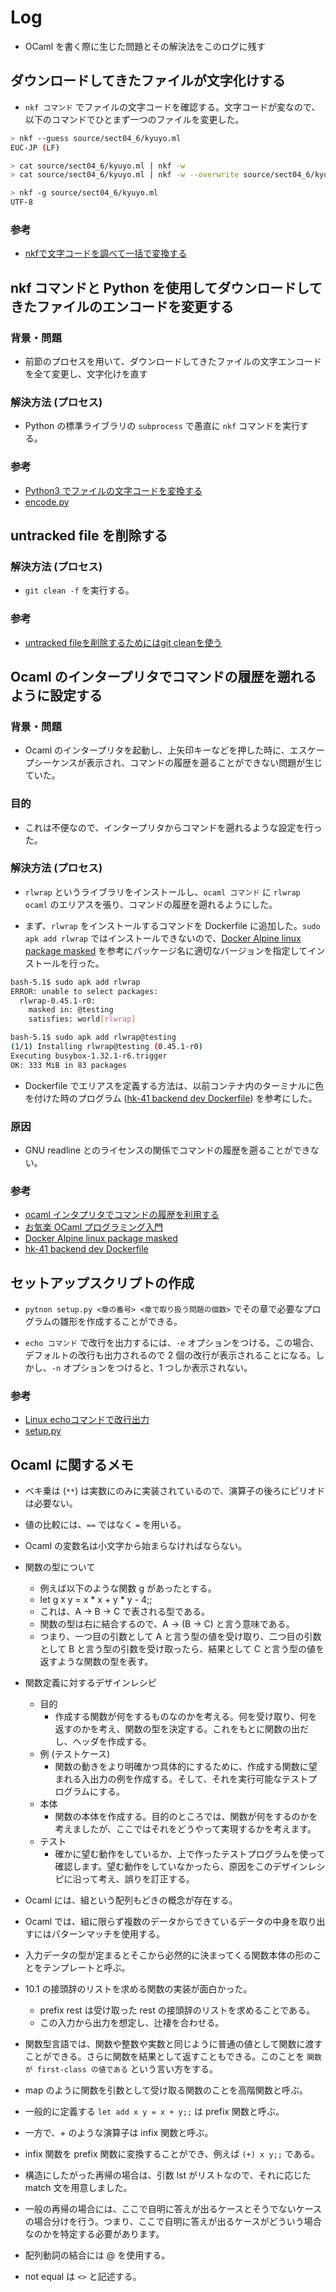 # Log

- OCaml を書く際に生じた問題とその解決法をこのログに残す

## ダウンロードしてきたファイルが文字化けする

- `nkf コマンド` でファイルの文字コードを確認する。文字コードが変なので、以下のコマンドでひとまず一つのファイルを変更した。

```bash
> nkf --guess source/sect04_6/kyuyo.ml 
EUC-JP (LF)

> cat source/sect04_6/kyuyo.ml | nkf -w
> cat source/sect04_6/kyuyo.ml | nkf -w --overwrite source/sect04_6/kyuyo.ml

> nkf -g source/sect04_6/kyuyo.ml 
UTF-8
```

### 参考

- [nkfで文字コードを調べて一括で変換する](https://uuutee.net/shell/convert-encoding-with-nkf/)

## nkf コマンドと Python を使用してダウンロードしてきたファイルのエンコードを変更する

### 背景・問題

- 前節のプロセスを用いて、ダウンロードしてきたファイルの文字エンコードを全て変更し、文字化けを直す

### 解決方法 (プロセス)

- Python の標準ライブラリの `subprocess` で愚直に `nkf` コマンドを実行する。

### 参考

- [Python3 でファイルの文字コードを変換する](https://qiita.com/nskydiving/items/c900c27042bcd11517ee)
- [encode.py](https://github.com/dilmnqvovpnmlib/ProgrammingBasics/blob/main/log/encode.py)

## untracked file を削除する

### 解決方法 (プロセス)

- `git clean -f` を実行する。

### 参考

- [untracked fileを削除するためにはgit cleanを使う](https://qiita.com/tmyn470/items/c8359e4ec92d1f462bdf#git-clean)

## Ocaml のインタープリタでコマンドの履歴を遡れるように設定する

### 背景・問題

- Ocaml のインタープリタを起動し、上矢印キーなどを押した時に、エスケープシーケンスが表示され、コマンドの履歴を遡ることができない問題が生じていた。

### 目的

- これは不便なので、インタープリタからコマンドを遡れるような設定を行った。

### 解決方法 (プロセス)

- `rlwrap` というライブラリをインストールし、`ocaml コマンド` に `rlwrap ocaml` のエリアスを張り、コマンドの履歴を遡れるようにした。

- まず、`rlwrap` をインストールするコマンドを Dockerfile に追加した。`sudo apk add rlwrap` ではインストールできないので、[Docker Alpine linux package masked](https://stackoverflow.com/questions/40246688/docker-alpine-linux-package-masked) を参考にパッケージ名に適切なバージョンを指定してインストールを行った。

```bash
bash-5.1$ sudo apk add rlwrap
ERROR: unable to select packages:
  rlwrap-0.45.1-r0:
    masked in: @testing
    satisfies: world[rlwrap]

bash-5.1$ sudo apk add rlwrap@testing
(1/1) Installing rlwrap@testing (0.45.1-r0)
Executing busybox-1.32.1-r6.trigger
OK: 333 MiB in 83 packages
```

- Dockerfile でエリアスを定義する方法は、以前コンテナ内のターミナルに色を付けた時のプログラム ([hk-41 backend dev Dockerfile](https://github.com/dilmnqvovpnmlib/hk-41/blob/045dbd2e36d4500795e03f172b011b40ef32fe54/backend/docker/dev/Dockerfile#L31)) を参考にした。

### 原因

- GNU readline とのライセンスの関係でコマンドの履歴を遡ることができない。

### 参考

- [ocaml インタプリタでコマンドの履歴を利用する](https://inohiro.hatenablog.com/entry/20111025/1319517953)
- [お気楽 OCaml プログラミング入門](http://www.nct9.ne.jp/m_hiroi/func/ocaml01.html)
- [Docker Alpine linux package masked](https://stackoverflow.com/questions/40246688/docker-alpine-linux-package-masked)
- [hk-41 backend dev Dockerfile](https://github.com/dilmnqvovpnmlib/hk-41/blob/045dbd2e36d4500795e03f172b011b40ef32fe54/backend/docker/dev/Dockerfile#L31)

## セットアップスクリプトの作成

- `pytnon setup.py <章の番号> <章で取り扱う問題の個数>` でその章で必要なプログラムの雛形を作成することができる。

- `echo コマンド` で改行を出力するには、`-e` オプションをつける。この場合、デフォルトの改行も出力されるので 2 個の改行が表示されることになる。しかし、`-n` オプションをつけると、1 つしか表示されない。

### 参考

- [Linux echoコマンドで改行出力](https://qiita.com/fault/items/11e45d4bce233f493b95)
- [setup.py](https://github.com/dilmnqvovpnmlib/ProgrammingBasics/blob/main/log/setup.py)

## Ocaml に関するメモ

- ベキ乗は (`**`) は実数にのみに実装されているので、演算子の後ろにピリオドは必要ない。
- 値の比較には、`==` ではなく `=` を用いる。
- Ocaml の変数名は小文字から始まらなければならない。
- 関数の型について
  - 例えば以下のような関数 g があったとする。
  - let g x y = x * x + y * y - 4;;
  - これは、A -> B -> C で表される型である。
  - 関数の型は右に結合するので、A -> (B -> C) と言う意味である。
  - つまり、一つ目の引数として A と言う型の値を受け取り、二つ目の引数として B と言う型の引数を受け取ったら、結果として C と言う型の値を返すような関数の型を表す。
- 関数定義に対するデザインレシピ
  - 目的
    - 作成する関数が何をするものなのかを考える。何を受け取り、何を返すのかを考え、関数の型を決定する。これをもとに関数の出だし、ヘッダを作成する。
  - 例 (テストケース)
    - 関数の動きをより明確かつ具体的にするために、作成する関数に望まれる入出力の例を作成する。そして、それを実行可能なテストプログラムにする。
  - 本体
    - 関数の本体を作成する。目的のところでは、関数が何をするのかを考えましたが、ここではそれをどうやって実現するかを考えます。
  - テスト
    - 確かに望む動作をしているか、上で作ったテストプログラムを使って確認します。望む動作をしていなかったら、原因をこのデザインレシピに沿って考え、誤りを訂正する。
- Ocaml には、組という配列もどきの概念が存在する。
- Ocaml では、組に限らず複数のデータからできているデータの中身を取り出すにはパターンマッチを使用する。
- 入力データの型が定まるとそこから必然的に決まってくる関数本体の形のことをテンプレートと呼ぶ。
- 10.1 の接頭辞のリストを求める関数の実装が面白かった。
  - prefix rest は受け取った rest の接頭辞のリストを求めることである。
  - この入力から出力を想定し、辻褄を合わせる。
- 関数型言語では、関数や整数や実数と同じように普通の値として関数に渡すことができる。さらに関数を結果として返すこともできる。このことを `関数が first-class の値である` という言い方をする。
- map のように関数を引数として受け取る関数のことを高階関数と呼ぶ。

- 一般的に定義する `let add x y = x + y;;` は prefix 関数と呼ぶ。
- 一方で、+ のような演算子は infix 関数と呼ぶ。
- infix 関数を prefix 関数に変換することができ、例えば `(+) x y;;` である。

- 構造にしたがった再帰の場合は、引数 lst がリストなので、それに応じた match 文を用意しました。
- 一般の再帰の場合には、ここで自明に答えが出るケースとそうでないケースの場合分けを行う。つまり、ここで自明に答えが出るケースがどういう場合なのかを特定する必要があります。
- 配列動詞の結合には @ を使用する。
- not equal は `<>` と記述する。
